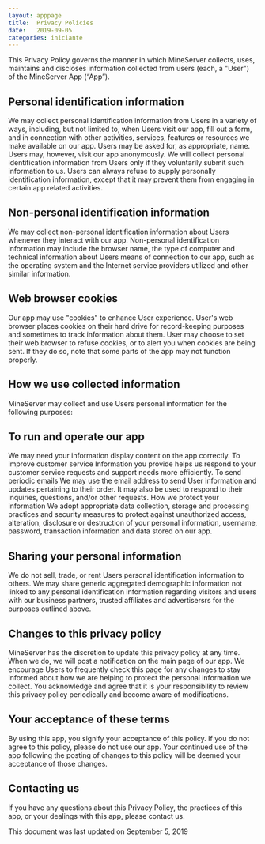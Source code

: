 ```yaml
---
layout: apppage
title:  Privacy Policies
date:   2019-09-05
categories: iniciante
---
```


This Privacy Policy governs the manner in which MineServer collects, uses, maintains and discloses information collected from users (each, a "User") of the MineServer App (“App”).


Personal identification information
-

We may collect personal identification information from Users in a variety of ways, including, but not limited to, when Users visit our app, fill out a form, and in connection with other activities, services, features or resources we make available on our app. Users may be asked for, as appropriate, name. Users may, however, visit our app anonymously. We will collect personal identification information from Users only if they voluntarily submit such information to us. Users can always refuse to supply personally identification information, except that it may prevent them from engaging in certain app related activities.

Non-personal identification information
-
We may collect non-personal identification information about Users whenever they interact with our app. Non-personal identification information may include the browser name, the type of computer and technical information about Users means of connection to our app, such as the operating system and the Internet service providers utilized and other similar information.

Web browser cookies
-
Our app may use "cookies" to enhance User experience. User's web browser places cookies on their hard drive for record-keeping purposes and sometimes to track information about them. User may choose to set their web browser to refuse cookies, or to alert you when cookies are being sent. If they do so, note that some parts of the app may not function properly.

How we use collected information
-
MineServer may collect and use Users personal information for the following purposes:

To run and operate our app
-
We may need your information display content on the app correctly.
To improve customer service
Information you provide helps us respond to your customer service requests and support needs more efficiently.
To send periodic emails
We may use the email address to send User information and updates pertaining to their order. It may also be used to respond to their inquiries, questions, and/or other requests.
How we protect your information
We adopt appropriate data collection, storage and processing practices and security measures to protect against unauthorized access, alteration, disclosure or destruction of your personal information, username, password, transaction information and data stored on our app.

Sharing your personal information
-
We do not sell, trade, or rent Users personal identification information to others. We may share generic aggregated demographic information not linked to any personal identification information regarding visitors and users with our business partners, trusted affiliates and advertisersrs for the purposes outlined above.

Changes to this privacy policy
-
MineServer has the discretion to update this privacy policy at any time. When we do, we will post a notification on the main page of our app. We encourage Users to frequently check this page for any changes to stay informed about how we are helping to protect the personal information we collect. You acknowledge and agree that it is your responsibility to review this privacy policy periodically and become aware of modifications.

Your acceptance of these terms
-
By using this app, you signify your acceptance of this policy. If you do not agree to this policy, please do not use our app. Your continued use of the app following the posting of changes to this policy will be deemed your acceptance of those changes.

Contacting us
-
If you have any questions about this Privacy Policy, the practices of this app, or your dealings with this app, please contact us.

This document was last updated on September 5, 2019
